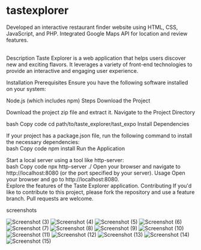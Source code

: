 # tastexplorer
Developed an interactive restaurant finder website using HTML, CSS,  JavaScript, and PHP. Integrated Google Maps API for location and  review features.</br></br>

Description
Taste Explorer is a web application that helps users discover new and exciting flavors. It leverages a variety of front-end technologies to provide an interactive and engaging user experience.

Installation
Prerequisites
Ensure you have the following software installed on your system:<br>

Node.js (which includes npm)
Steps
Download the Project<br>

Download the project zip file and extract it.
Navigate to the Project Directory<br>

bash
Copy code
cd path/to/taste_explorer/tast_expo
Install Dependencies<br>

If your project has a package.json file, run the following command to install the necessary dependencies:<br>
bash
Copy code
npm install
Run the Application<br>

Start a local server using a tool like http-server:<br>
bash
Copy code
npx http-server ./
Open your browser and navigate to http://localhost:8080 (or the port specified by your server).
Usage
Open your browser and go to http://localhost:8080.<br>
Explore the features of the Taste Explorer application.
Contributing
If you'd like to contribute to this project, please fork the repository and use a feature branch. Pull requests are welcome.

screenshots

![Screenshot (3)](https://github.com/user-attachments/assets/333de1af-c897-4e2a-9c21-35a0ad76d2bd)
![Screenshot (4)](https://github.com/user-attachments/assets/35d3b121-ab4f-43cf-83c6-60ee7a6df8d3)
![Screenshot (5)](https://github.com/user-attachments/assets/f7df0d63-d105-4f67-b12a-a9b61b4f3354)
![Screenshot (6)](https://github.com/user-attachments/assets/8d648df6-afaf-4149-a21a-88e1392c9660)
![Screenshot (7)](https://github.com/user-attachments/assets/82e81231-513d-4cef-a3e7-bc80477bc6d7)
![Screenshot (8)](https://github.com/user-attachments/assets/0b1ab1d0-b337-4cab-9b05-d0920e9b6c4c)
![Screenshot (9)](https://github.com/user-attachments/assets/67f62c8c-a36e-477b-95b9-dfa1c8b50a73)
![Screenshot (10)](https://github.com/user-attachments/assets/8f7a4477-2845-45d4-a3b0-783b216bf650)
![Screenshot (11)](https://github.com/user-attachments/assets/f420c3df-baef-42f5-90a7-f65682dd9b55)
![Screenshot (12)](https://github.com/user-attachments/assets/c8a1455d-0ad2-4eeb-b565-679b0abb4087)
![Screenshot (13)](https://github.com/user-attachments/assets/cb03ef4c-4b92-48b4-88c1-01470837078b)
![Screenshot (14)](https://github.com/user-attachments/assets/e63c45a8-05e5-41f2-bf88-bad8284e7e05)
![Screenshot (15)](https://github.com/user-attachments/assets/e2cd578e-6d9e-4e18-87a2-288c9018296b)
